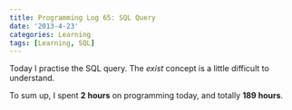 ```yaml
---
title: Programming Log 65: SQL Query
date: '2013-4-23'
categories: Learning
tags: [Learning, SQL]
---
```


Today I practise the SQL query. The *exist* concept is a little difficult to understand.

To sum up, I spent **2 hours** on programming today, and totally **189 hours**.
